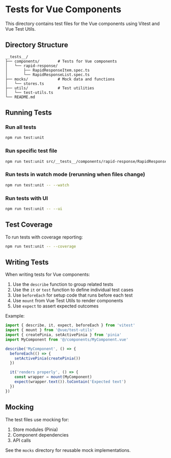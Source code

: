 # Tests for Vue Components

This directory contains test files for the Vue components using Vitest and Vue Test Utils.

## Directory Structure

```
__tests__/
├── components/        # Tests for Vue components
│   └── rapid-response/
│       ├── RapidResponseItem.spec.ts
│       └── RapidResponseList.spec.ts
├── mocks/             # Mock data and functions
│   └── stores.ts
├── utils/             # Test utilities
│   └── test-utils.ts
└── README.md
```

## Running Tests

### Run all tests

```bash
npm run test:unit
```

### Run specific test file

```bash
npm run test:unit src/__tests__/components/rapid-response/RapidResponseItem.spec.ts
```

### Run tests in watch mode (rerunning when files change)

```bash
npm run test:unit -- --watch
```

### Run tests with UI

```bash
npm run test:unit -- --ui
```

## Test Coverage

To run tests with coverage reporting:

```bash
npm run test:unit -- --coverage
```

## Writing Tests

When writing tests for Vue components:

1. Use the `describe` function to group related tests
2. Use the `it` or `test` function to define individual test cases
3. Use `beforeEach` for setup code that runs before each test
4. Use `mount` from Vue Test Utils to render components
5. Use `expect` to assert expected outcomes

Example:

```typescript
import { describe, it, expect, beforeEach } from 'vitest'
import { mount } from '@vue/test-utils'
import { createPinia, setActivePinia } from 'pinia'
import MyComponent from '@/components/MyComponent.vue'

describe('MyComponent', () => {
  beforeEach(() => {
    setActivePinia(createPinia())
  })

  it('renders properly', () => {
    const wrapper = mount(MyComponent)
    expect(wrapper.text()).toContain('Expected text')
  })
})
```

## Mocking

The test files use mocking for:

1. Store modules (Pinia)
2. Component dependencies
3. API calls

See the `mocks` directory for reusable mock implementations.
